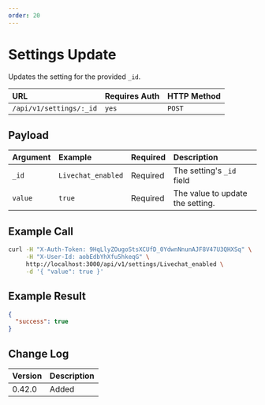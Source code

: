 ```yaml
---
order: 20
---
```


# Settings Update
Updates the setting for the provided `_id`.

| URL | Requires Auth | HTTP Method |
| :--- | :--- | :--- |
| `/api/v1/settings/:_id` | `yes` | `POST` |

## Payload
| Argument | Example | Required | Description |
| :--- | :--- | :--- | :--- |
| `_id` | `Livechat_enabled` | Required | The setting's `_id` field |
| `value` | `true` | Required | The value to update the setting. |

## Example Call
```bash
curl -H "X-Auth-Token: 9HqLlyZOugoStsXCUfD_0YdwnNnunAJF8V47U3QHXSq" \
     -H "X-User-Id: aobEdbYhXfu5hkeqG" \
     http://localhost:3000/api/v1/settings/Livechat_enabled \
     -d '{ "value": true }'
```

## Example Result

```json
{
  "success": true
}
```

## Change Log
| Version | Description |
| :--- | :--- |
| 0.42.0 | Added |
